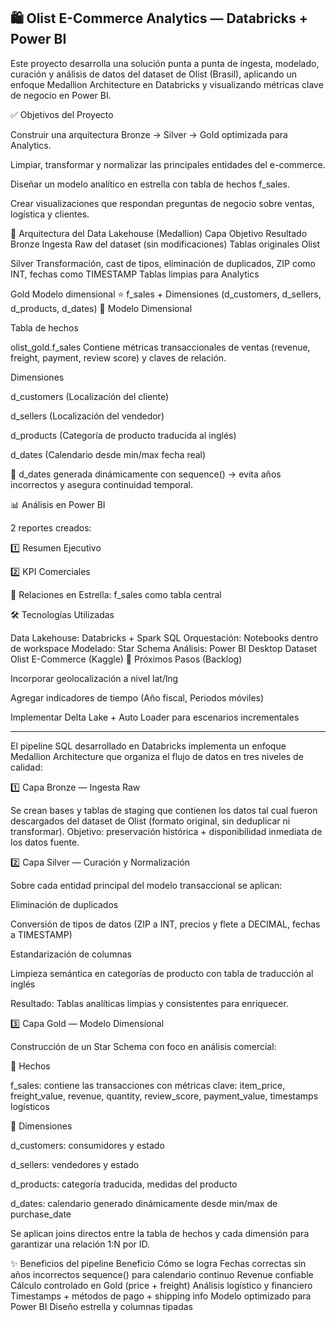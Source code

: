 ## 🛍️ Olist E-Commerce Analytics — Databricks + Power BI

Este proyecto desarrolla una solución punta a punta de ingesta, modelado, curación y análisis de datos del dataset de Olist (Brasil), aplicando un enfoque Medallion Architecture en Databricks y visualizando métricas clave de negocio en Power BI.

✅ Objetivos del Proyecto

Construir una arquitectura Bronze → Silver → Gold optimizada para Analytics.

Limpiar, transformar y normalizar las principales entidades del e-commerce.

Diseñar un modelo analítico en estrella con tabla de hechos f_sales.

Crear visualizaciones que respondan preguntas de negocio sobre ventas, logística y clientes.

🧱 Arquitectura del Data Lakehouse (Medallion)
Capa	Objetivo	Resultado
Bronze	Ingesta Raw del dataset (sin modificaciones)	Tablas originales Olist

Silver	Transformación, cast de tipos, eliminación de duplicados, ZIP como INT, fechas como TIMESTAMP	Tablas limpias para Analytics

Gold	Modelo dimensional	⭐ f_sales + Dimensiones (d_customers, d_sellers, d_products, d_dates)
🧩 Modelo Dimensional

Tabla de hechos

olist_gold.f_sales
Contiene métricas transaccionales de ventas (revenue, freight, payment, review score) y claves de relación.

Dimensiones

d_customers (Localización del cliente)

d_sellers (Localización del vendedor)

d_products (Categoría de producto traducida al inglés)

d_dates (Calendario desde min/max fecha real)

📌 d_dates generada dinámicamente con sequence() → evita años incorrectos y asegura continuidad temporal.

📊 Análisis en Power BI

2 reportes creados:

1️⃣ Resumen Ejecutivo

2️⃣ KPI Comerciales

📍 Relaciones en Estrella: f_sales como tabla central

🛠️ Tecnologías Utilizadas

Data Lakehouse: Databricks + Spark SQL
Orquestación: Notebooks dentro de workspace
Modelado: Star Schema
Análisis: Power BI Desktop
Dataset	Olist E-Commerce (Kaggle)
🚀 Próximos Pasos (Backlog)

Incorporar geolocalización a nivel lat/lng

Agregar indicadores de tiempo (Año fiscal, Periodos móviles)

Implementar Delta Lake + Auto Loader para escenarios incrementales


--------------------------


El pipeline SQL desarrollado en Databricks implementa un enfoque Medallion Architecture que organiza el flujo de datos en tres niveles de calidad:

1️⃣ Capa Bronze — Ingesta Raw

Se crean bases y tablas de staging que contienen los datos tal cual fueron descargados del dataset de Olist (formato original, sin deduplicar ni transformar).
Objetivo: preservación histórica + disponibilidad inmediata de los datos fuente.

2️⃣ Capa Silver — Curación y Normalización

Sobre cada entidad principal del modelo transaccional se aplican:

Eliminación de duplicados

Conversión de tipos de datos (ZIP a INT, precios y flete a DECIMAL, fechas a TIMESTAMP)

Estandarización de columnas

Limpieza semántica en categorías de producto con tabla de traducción al inglés

Resultado: Tablas analíticas limpias y consistentes para enriquecer.

3️⃣ Capa Gold — Modelo Dimensional

Construcción de un Star Schema con foco en análisis comercial:

📌 Hechos

f_sales: contiene las transacciones con métricas clave:
item_price, freight_value, revenue, quantity, review_score, payment_value, timestamps logísticos

📌 Dimensiones

d_customers: consumidores y estado

d_sellers: vendedores y estado

d_products: categoría traducida, medidas del producto

d_dates: calendario generado dinámicamente desde min/max de purchase_date

Se aplican joins directos entre la tabla de hechos y cada dimensión para garantizar una relación 1:N por ID.

✨ Beneficios del pipeline
Beneficio	Cómo se logra
Fechas correctas sin años incorrectos	sequence() para calendario continuo
Revenue confiable	Cálculo controlado en Gold (price + freight)
Análisis logístico y financiero	Timestamps + métodos de pago + shipping info
Modelo optimizado para Power BI	Diseño estrella y columnas tipadas
